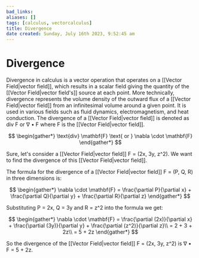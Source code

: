 ```yaml
---
bad_links: 
aliases: []
tags: [calculus, vectorcalculus]
title: Divergence
date created: Sunday, July 16th 2023, 9:52:45 am
---
```

# Divergence

Divergence in calculus is a vector operation that operates on a [[Vector Field|vector field]], which results in a scalar field giving the quantity of the [[Vector Field|vector field's]] source at each point. More technically, divergence represents the volume density of the outward flux of a [[Vector Field|vector field]] from an infinitesimal volume around a given point. It is used in various fields such as fluid dynamics, electromagnetism, and heat conduction. The divergence of a [[Vector Field|vector field]] is denoted as div F or ∇ • F where F is the [[Vector Field|vector field]].

$$
\begin{gather*} 
\text{div} \mathbf{F} \text{ or } \nabla \cdot \mathbf{F}
\end{gather*}
$$

Sure, let's consider a [[Vector Field|vector field]] F = (2x, 3y, z^2). We want to find the divergence of this [[Vector Field|vector field]].

The formula for the divergence of a [[Vector Field|vector field]] F = (P, Q, R) in three dimensions is:

$$
\begin{gather*} 
\nabla \cdot \mathbf{F} = \frac{\partial P}{\partial x} + \frac{\partial Q}{\partial y} + \frac{\partial R}{\partial z}
\end{gather*}
$$

Substituting P = 2x, Q = 3y and R = z^2 into the formula we get:

$$
\begin{gather*} 
\nabla \cdot \mathbf{F} = \frac{\partial (2x)}{\partial x} + \frac{\partial (3y)}{\partial y} + \frac{\partial (z^2)}{\partial z}\\
= 2 + 3 + 2z\\
= 5 + 2z
\end{gather*}
$$

So the divergence of the [[Vector Field|vector field]] F = (2x, 3y, z^2) is ∇ • F = 5 + 2z.
